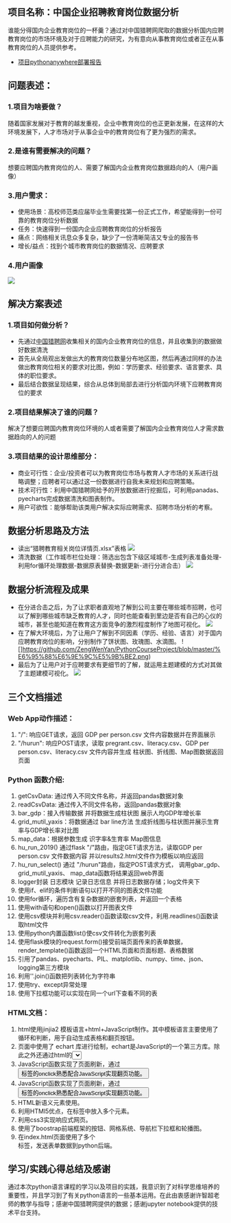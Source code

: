 ## 项目名称：中国企业招聘教育岗位数据分析
谁能分得国内企业教育岗位的一杯羹？通过对中国猎聘网爬取的数据分析国内应聘教育岗位的市场环境及对于应聘能力的研究，为有意向从事教育岗位或者正在从事教育岗位的人员提供参考。
* [项目pythonanywhere部署报告](http://littlelucaszy.pythonanywhere.com/)

## 问题表述：
### 1.项目为啥要做？
随着国家发展对于教育的越发重视，企业中教育岗位的也正更新发展，在这样的大环境发展下，人才市场对于从事企业中的教育岗位有了更为强烈的需求。
### 2.是谁有需要解决的问题？
想要应聘国内教育岗位的人、需要了解国内企业教育岗位数据趋向的人（用户画像）
### 3.用户需求：
* 使用场景：高校师范类应届毕业生需要找第一份正式工作，希望能得到一份可靠的教育岗位分析数据
* 任务：快速得到一份国内企业应聘教育岗位的分析报告
* 痛点：网络相关讯息众多复杂，缺少了一份清晰简洁又专业的报告书
* 增长/益点：找到个城市教育岗位的数据情况、应聘要求
### 4.用户画像
![](https://github.com/ZengWenYan/PythonCourseProject/blob/master/%E7%94%A8%E6%88%B7%E7%94%BB%E5%83%8F.png)

## 解决方案表述
### 1.项目如何做分析？
* 先通过[中国猎聘网](https://www.liepin.com/city-gz/zhaopin/?init=1)收集相关的国内企业教育岗位的信息，并且收集到的数据做好数据清洗
* 首先从全局观出发做出大的教育岗位数量分布地区图，然后再通过同样的办法做出教育岗位相关的要求对比图，例如：学历要求、经验要求、语言要求、具体的职位要求。
* 最后结合数据呈现结果，综合从总体到局部去进行分析国内环境下应聘教育岗位的要求
### 2.项目结果解决了谁的问题？
解决了想要应聘国内教育岗位环境的人或者需要了解国内企业教育岗位人才需求数据趋向的人的问题
### 3.项目结果的设计思维部分：
* 商业可行性：企业/投资者可以为教育岗位市场与教育人才市场的关系进行战略调整；应聘者可以通过这一份数据进行自我未来规划和应聘策略。
* 技术可行性：利用中国猎聘网给予的开放数据进行挖掘后，可利用panadas、pyecharts完成数据清洗和图表制作。
* 用户可欲性：能够帮助该类用户解决实际应聘需求、招聘市场分析的考察。 

## 数据分析思路及方法
* 读出“猎聘教育相关岗位详情页.xlsx”表格
![](https://github.com/ZengWenYan/PythonCourseProject/blob/master/%E8%AF%BB%E8%A1%A81.png)
* 清洗数据（工作城市栏位处理：筛选出包含下级区域城市-生成列表准备处理-利用for循环处理数据-数据原表替换-数据更新-进行分进合击）
![](https://github.com/ZengWenYan/PythonCourseProject/blob/master/%E6%95%B0%E6%8D%AE%E5%88%86%E6%9E%90%E5%9B%BE.png)

## 数据分析流程及成果
* 在分进合击之后，为了让求职者直观地了解到公司主要在哪些城市招聘，也可以了解到哪些城市缺乏教育的人才，同时也能查看到里边是否有自己的心仪的城市，甚至也能知道在教育这方面竞争的激烈程度制作了地图可视化。
![](https://github.com/ZengWenYan/PythonCourseProject/blob/master/%E6%95%88%E6%9E%9C%E5%9B%BE1.png)
* 在了解大环境后，为了让用户了解到不同因素（学历、经验、语言）对于国内应聘教育岗位的影响，分别制作了饼状图、玫瑰图、水滴图。
![]https://github.com/ZengWenYan/PythonCourseProject/blob/master/%E6%95%88%E6%9E%9C%E5%9B%BE2.png)
* 最后为了让用户对于应聘要求有更细节的了解，就运用主题建模的方式对其做了主题建模可视化。
![](https://github.com/ZengWenYan/PythonCourseProject/blob/master/%E6%95%88%E6%9E%9C%E5%9B%BE3.png)

## 三个文档描述
### Web App动作描述：
1. "/": 响应GET请求，返回 GDP per person.csv 文件内容数据并在界面展示
2. "/hurun": 响应POST请求，读取 pregrant.csv、literacy.csv、GDP per person.csv、literacy.csv 文件内容并生成 柱状图、折线图、Map图数据返回页面
### Python 函数介绍:
1. getCsvData: 通过传入不同文件名称，并返回pandas数据对象
2. readCsvData: 通过传入不同文件名称，返回pandas数据对象
3. bar_gdp：接入传输数据 并将数据生成柱状图 展示人均GDP年增长率
4. grid_mutil_yaxis：将数据通过 bar line方法 生成折线图与柱状图并展示生育率与GDP增长率对比图
5. map_data：根据参数生成 识字率&生育率 Map图信息
6. hu_run_2019() 通过flask "/"路由，指定GET请求方法，读取GDP per person.csv 文件数据内容 并以results2.html文件作为模板以响应返回 
7. hu_run_select() 通过 "/hurun"路由，指定POST请求方式， 调用gbar_gdp、 grid_mutil_yaxis、 map_data函数将结果返回web界面
8. logger封装 日志模块 记录日志信息 并将日志数据存储；log文件夹下
9. 使用if、elif的条件判断语句以打开不同的图表文件功能
10. 使用for循环，遍历含有复杂数据的嵌套列表，并返回一个表格
11. 使用with语句和open()函数以打开图表文件
12. 使用csv模块并利用csv.reader()函数读取csv文件，利用.readlines()函数读取html文件
13. 使用python内置函数list()使csv文件转化为嵌套列表
14. 使用flask模块的request.form()接受前端页面传来的表单数据，render_template()函数返回一个HTML页面和页面标题、表格数据
15. 引用了pandas、pyecharts、PIL、matplotlib、numpy、time、json、logging第三方模块
16. 利用''.join()函数把列表转化为字符串
17. 使用try、except异常处理
18. 使用下拉框功能可以实现在同一个url下查看不同的表
### HTML文档：
1. html使用jinjia2 模板语言+html+JavaScript制作。其中模板语言主要使用了循环和判断，用于自动生成表格和翻页按钮。
2. 页面中使用了 echart 库进行绘制，echart是JavaScript的一个第三方库。除此之外还通过html的<select>标签的onchange属性配合。
3. JavaScript函数实现了页面刷新，通过<button>标签的onclick熟悉配合JavaScript实现翻页功能。
3. JavaScript函数实现了页面刷新，通过<button>标签的onclick熟悉配合JavaScript实现翻页功能。
4. HTML新语义元素使用。
5. 利用HTMl5优点，在<a>标签中放入多个元素。
6. 利用css3实现响应式网页。
7. 使用了boostrap前端框架的按钮、网格系统、导航栏下拉框和轮播图。
8. 在index.html页面使用了多个<form>标签，发送表单数据到python后端。	

## 学习/实践心得总结及感谢
通过本次python语言课程的学习以及项目的实践，我意识到了对科学思维培养的重要性，并且学习到了有关python语言的一些基本运用。在此由衷感谢许智超老师的教学与指导；感谢中国猎聘网提供的数据；感谢jupyter notebook提供的技术平台支持。
